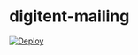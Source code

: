 # digitent-mailing

[![Deploy](https://www.herokucdn.com/deploy/button.svg)](https://heroku.com/deploy)

